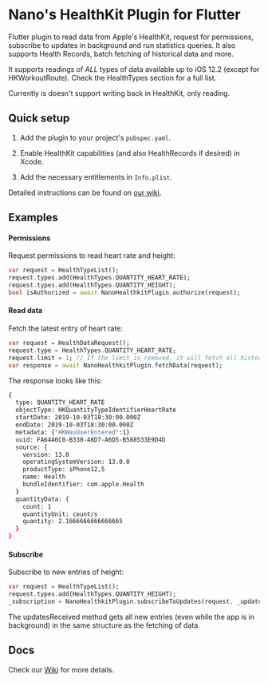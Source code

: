 # Nano's HealthKit Plugin for Flutter

Flutter plugin to read data from Apple's HealthKit, request for permissions, subscribe to updates in background and run statistics queries. It also supports Health Records, batch fetching of historical data and more.

It supports readings of _ALL_ types of data available up to iOS 12.2 (except for HKWorkoutRoute). Check the HealthTypes section for a full list.

Currently is doesn't support writing back in HealthKit, only reading.

## Quick setup

1. Add the plugin to your project's `pubspec.yaml`.

2. Enable HealthKit capabilities (and also HealthRecords if desired) in Xcode.

3. Add the necessary entitlements in `Info.plist`.

Detailed instructions can be found on [our wiki](https://github.com/nanoglobal/nano-healthkit-plugin-flutter/wiki/Installation).

## Examples

#### Permissions

Request permissions to read heart rate and height:
```dart
var request = HealthTypeList();
request.types.add(HealthTypes.QUANTITY_HEART_RATE);
request.types.add(HealthTypes.QUANTITY_HEIGHT);
bool isAuthorized = await NanoHealthkitPlugin.authorize(request);
```
 
#### Read data

Fetch the latest entry of heart rate:
```dart
var request = HealthDataRequest();
request.type = HealthTypes.QUANTITY_HEART_RATE;
request.limit = 1; // If the limit is removed, it will fetch all historical data for heart rate
var response = await NanoHealthkitPlugin.fetchData(request);
```

The response looks like this:
```bash
{
  type: QUANTITY_HEART_RATE
  objectType: HKQuantityTypeIdentifierHeartRate
  startDate: 2019-10-03T18:30:00.000Z
  endDate: 2019-10-03T18:30:00.000Z
  metadata: {"HKWasUserEntered":1}
  uuid: FA64A6C0-B330-48D7-A6D5-B588533E9D4D
  source: {
    version: 13.0
    operatingSystemVersion: 13.0.0
    productType: iPhone12,5
    name: Health
    bundleIdentifier: com.apple.Health
  }
  quantityData: {
    count: 1
    quantityUnit: count/s
    quantity: 2.1666666666666665
  }
}
```

#### Subscribe

Subscribe to new entries of height:
```dart
var request = HealthTypeList();
request.types.add(HealthTypes.QUANTITY_HEIGHT);
_subscription = NanoHealthkitPlugin.subscribeToUpdates(request, _updatesReceived);
```

The updatesReceived method gets all new entries (even while the app is in background) in the same structure as the fetching of data.

## Docs

Check our [Wiki](https://github.com/nanoglobal/nano-healthkit-plugin-flutter/wiki) for more details.

